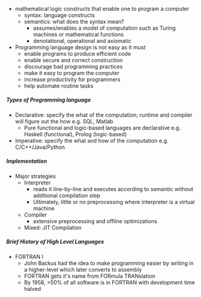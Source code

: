 - mathematical logic constructs that enable one to program a computer
	- syntax: language constructs
	- semantics: what does the syntax mean?
		- assumes/enables a model of computation such as Turing machines or mathematical functions
		- denotational, operational and axiomatic
- Programming language design is not easy as it must
	- enable programs to produce efficient code
	- enable secure and correct construction
	- discourage bad programming practices
	- make it easy to program the computer
	- increase productivity for programmers
	- help automate routine tasks
##### Types of Programming language
- Declarative: specify the what of the computation; runtime and compiler will figure out the how e.g. SQL, Matlab
	- Pure functional and logic-based languages are declarative e.g. Haskell (functional), Prolog (logic-based)
- Imperative: specify the what and how of the computation e.g. C/C++/Java/Python
##### Implementation
- Major strategies
	- Interpreter
		- reads it line-by-line and executes according to semantic without additional compilation step
		- Ultimately, little or no preprocessing where interpreter is a virtual machine
	- Compiler
		- extensive preprocessing and offline optimizations
	- Mixed: JIT Compilation
##### Brief History of High Level Languages
- FORTRAN I
	- John Backus had the idea to make programming easier by writing in a higher-level which later converts to assembly
	- FORTRAN gets it's name from FORmula TRANslation
	- By 1958, >50% of all software is in FORTRAN with development time halved

